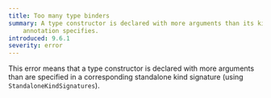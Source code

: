 ```yaml
---
title: Too many type binders
summary: A type constructor is declared with more arguments than its kind
    annotation specifies.
introduced: 9.6.1
severity: error
---
```


This error means that a type constructor is declared with more arguments than
are specified in a corresponding standalone kind signature (using
`StandaloneKindSignatures`).
